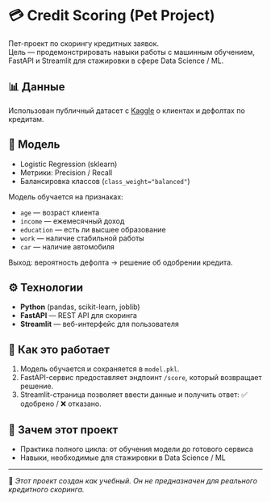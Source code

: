 # 💳 Credit Scoring (Pet Project)

Пет-проект по скорингу кредитных заявок.  
Цель — продемонстрировать навыки работы с машинным обучением, FastAPI и Streamlit для стажировки в сфере Data Science / ML.

## 📊 Данные
Использован публичный датасет с [Kaggle](https://www.kaggle.com/) о клиентах и дефолтах по кредитам.

## 🧠 Модель
- Logistic Regression (sklearn)
- Метрики: Precision / Recall
- Балансировка классов (`class_weight="balanced"`)

Модель обучается на признаках:
- `age` — возраст клиента  
- `income` — ежемесячный доход  
- `education` — есть ли высшее образование  
- `work` — наличие стабильной работы  
- `car` — наличие автомобиля  

Выход: вероятность дефолта → решение об одобрении кредита.

## ⚙️ Технологии
- **Python** (pandas, scikit-learn, joblib)  
- **FastAPI** — REST API для скоринга  
- **Streamlit** — веб-интерфейс для пользователя  

## 🚀 Как это работает
1. Модель обучается и сохраняется в `model.pkl`.  
2. FastAPI-сервис предоставляет эндпоинт `/score`, который возвращает решение.  
3. Streamlit-страница позволяет ввести данные и получить ответ: ✅ одобрено / ❌ отказано.

## 🎯 Зачем этот проект
- Практика полного цикла: от обучения модели до готового сервиса  
- Навыки, необходимые для стажировки в Data Science / ML  

---
📌 *Этот проект создан как учебный. Он не предназначен для реального кредитного скоринга.*
